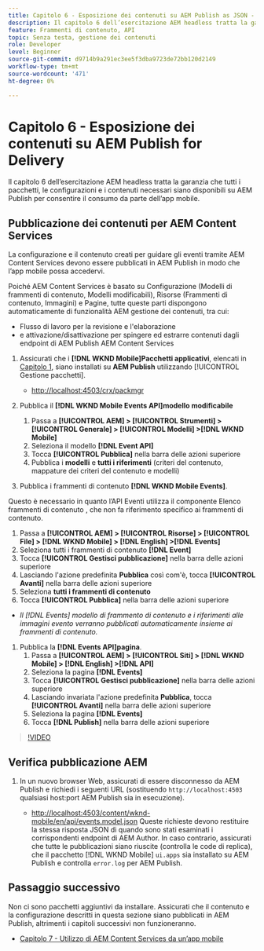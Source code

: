 ```yaml
---
title: Capitolo 6 - Esposizione dei contenuti su AEM Publish as JSON - Content Services
description: Il capitolo 6 dell’esercitazione AEM headless tratta la garanzia che tutti i pacchetti, le configurazioni e i contenuti necessari siano disponibili su AEM Publish per consentire il consumo dall’app mobile.
feature: Frammenti di contenuto, API
topic: Senza testa, gestione dei contenuti
role: Developer
level: Beginner
source-git-commit: d9714b9a291ec3ee5f3dba9723de72bb120d2149
workflow-type: tm+mt
source-wordcount: '471'
ht-degree: 0%

---
```



# Capitolo 6 - Esposizione dei contenuti su AEM Publish for Delivery

Il capitolo 6 dell’esercitazione AEM headless tratta la garanzia che tutti i pacchetti, le configurazioni e i contenuti necessari siano disponibili su AEM Publish per consentire il consumo da parte dell’app mobile.

## Pubblicazione dei contenuti per AEM Content Services

La configurazione e il contenuto creati per guidare gli eventi tramite AEM Content Services devono essere pubblicati in AEM Publish in modo che l’app mobile possa accedervi.

Poiché AEM Content Services è basato su Configurazione (Modelli di frammenti di contenuto, Modelli modificabili), Risorse (Frammenti di contenuto, Immagini) e Pagine, tutte queste parti dispongono automaticamente di funzionalità AEM gestione dei contenuti, tra cui:

* Flusso di lavoro per la revisione e l&#39;elaborazione
* e attivazione/disattivazione per spingere ed estrarre contenuti dagli endpoint di AEM Publish AEM Content Services

1. Assicurati che i **[!DNL WKND Mobile]Pacchetti applicativi**, elencati in [Capitolo 1](./chapter-1.md#wknd-mobile-application-packages), siano installati su **AEM Publish** utilizzando [!UICONTROL Gestione pacchetti].
   * [http://localhost:4503/crx/packmgr](http://localhost:4503/crx/packmgr)

1. Pubblica il **[!DNL WKND Mobile Events API]modello modificabile**
   1. Passa a **[!UICONTROL AEM] > [!UICONTROL Strumenti] > [!UICONTROL Generale] > [!UICONTROL Modelli] >[!DNL WKND Mobile]**
   1. Seleziona il modello **[!DNL Event API]**
   1. Tocca **[!UICONTROL Pubblica]** nella barra delle azioni superiore
   1. Pubblica i **modelli** e **tutti i riferimenti** (criteri del contenuto, mappature dei criteri del contenuto e modelli)

1. Pubblica i frammenti di contenuto **[!DNL WKND Mobile Events]**.

Questo è necessario in quanto l’API Eventi utilizza il componente Elenco frammenti di contenuto , che non fa riferimento specifico ai frammenti di contenuto.
1. Passa a **[!UICONTROL AEM] > [!UICONTROL Risorse] > [!UICONTROL File] > [!DNL WKND Mobile] > [!DNL English] >[!DNL Events]**
1. Seleziona tutti i frammenti di contenuto **[!DNL Event]**
1. Tocca **[!UICONTROL Gestisci pubblicazione]** nella barra delle azioni superiore
1. Lasciando l&#39;azione predefinita **Pubblica** così com&#39;è, tocca **[!UICONTROL Avanti]** nella barra delle azioni superiore
1. Seleziona **tutti i frammenti di contenuto**
1. Tocca **[!UICONTROL Pubblica]** nella barra delle azioni superiore
* *Il [!DNL Events] modello di frammento di contenuto e i riferimenti alle immagini evento verranno pubblicati automaticamente insieme ai frammenti di contenuto.*

1. Pubblica la **[!DNL Events API]pagina**.
   1. Passa a **[!UICONTROL AEM] > [!UICONTROL Siti] > [!DNL WKND Mobile] > [!DNL English] >[!DNL API]**
   1. Seleziona la pagina **[!DNL Events]**
   1. Tocca **[!UICONTROL Gestisci pubblicazione]** nella barra delle azioni superiore
   1. Lasciando invariata l&#39;azione predefinita **Pubblica**, tocca **[!UICONTROL Avanti]** nella barra delle azioni superiore
   1. Seleziona la pagina **[!DNL Events]**
   1. Tocca **[!DNL Publish]** nella barra delle azioni superiore

>[!VIDEO](https://video.tv.adobe.com/v/28343/?quality=12&learn=on)

## Verifica pubblicazione AEM

1. In un nuovo browser Web, assicurati di essere disconnesso da AEM Publish e richiedi i seguenti URL (sostituendo `http://localhost:4503` qualsiasi host:port AEM Publish sia in esecuzione).

   * [http://localhost:4503/content/wknd-mobile/en/api/events.model.json](http://localhost:4503/content/wknd-mobile/en/api/events.model.tidy.json)
   Queste richieste devono restituire la stessa risposta JSON di quando sono stati esaminati i corrispondenti endpoint di AEM Author. In caso contrario, assicurati che tutte le pubblicazioni siano riuscite (controlla le code di replica), che il pacchetto [!DNL WKND Mobile] `ui.apps` sia installato su AEM Publish e controlla `error.log` per AEM Publish.

## Passaggio successivo

Non ci sono pacchetti aggiuntivi da installare. Assicurati che il contenuto e la configurazione descritti in questa sezione siano pubblicati in AEM Publish, altrimenti i capitoli successivi non funzioneranno.

* [Capitolo 7 - Utilizzo di AEM Content Services da un’app mobile](./chapter-7.md)
